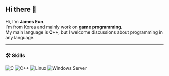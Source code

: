 ## Hi there 👋

Hi, I'm **James Eun**.  
I'm from Korea and mainly work on **game programming**.  
My main language is **C++**, but I welcome discussions about programming in any language.

---

### 🛠 Skills

<!-- Colored badges in one line -->
![C](https://img.shields.io/badge/C-Expert-800080?style=for-the-badge&logo=c&logoColor=white) 
![C++](https://img.shields.io/badge/C++-Proficient-007BFF?style=for-the-badge&logo=c%2B%2B&logoColor=white) 
![Linux](https://img.shields.io/badge/Linux-Experienced-FFD700?style=for-the-badge&logo=linux&logoColor=black) 
![Windows Server](https://img.shields.io/badge/Windows_Server-Familiar-28A745?style=for-the-badge&logo=windows&logoColor=white)
